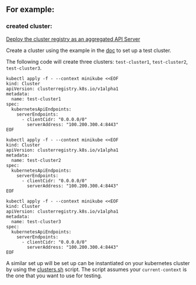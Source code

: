 ## For example:
### created cluster:

[Deploy the cluster registry as an aggregated API Server](https://github.com/kubernetes/cluster-registry/blob/master/docs/userguide.md#aggregated-api-server)

Create a cluster using the example in the [doc](https://github.com/kubernetes/cluster-registry/blob/master/docs/userguide.md#try-it-out) to set up a test cluster.

The following code will create three clusters: `test-cluster1`, `test-cluster2`, `test-cluster3`.

```
kubectl apply -f - --context minikube <<EOF
kind: Cluster
apiVersion: clusterregistry.k8s.io/v1alpha1
metadata:
  name: test-cluster1
spec:
  kubernetesApiEndpoints:
    serverEndpoints:
      - clientCidr: "0.0.0.0/0"
        serverAddress: "100.200.300.4:8443"
EOF

kubectl apply -f - --context minikube <<EOF
kind: Cluster
apiVersion: clusterregistry.k8s.io/v1alpha1
metadata:
  name: test-cluster2
spec:
  kubernetesApiEndpoints:
    serverEndpoints:
      - clientCidr: "0.0.0.0/0"
        serverAddress: "100.200.300.4:8443"
EOF

kubectl apply -f - --context minikube <<EOF
kind: Cluster
apiVersion: clusterregistry.k8s.io/v1alpha1
metadata:
  name: test-cluster3
spec:
  kubernetesApiEndpoints:
    serverEndpoints:
      - clientCidr: "0.0.0.0/0"
        serverAddress: "100.200.300.4:8443"
EOF
```

A similar set up will be set up can be instantiated on your kubernetes cluster by using the [clusters.sh](https://github.com/onyiny-ang/cluster-access/blob/master/clusters.sh) script. The script assumes your `current-context` is the one that you want to use for testing.



